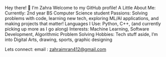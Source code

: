 Hey there! 👋 I'm Zahra
Welcome to my GitHub profile!
A Little About Me:
Currently: 2nd year BS Computer Science student
Passions: Solving problems with code, learning new tech, exploring ML/AI applications, and making projects that matter!
Languages I Use: Python, C++, (and currently picking up more as I go along)
Interests: Machine Learning, Software Development, Algorithmic Problem Solving
Hobbies: Tech stuff aside, I’m into Digital Arts, drawing, sports, graphic designing

Lets connect:
email : zahraimran412@gmail.com
